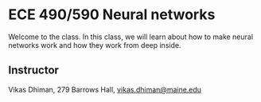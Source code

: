 # ECE 490/590 Neural networks

Welcome to the class. In this class, we will learn about how to make neural
networks work and how they work from deep inside.

## Instructor

Vikas Dhiman, 279 Barrows Hall, <vikas.dhiman@maine.edu>

